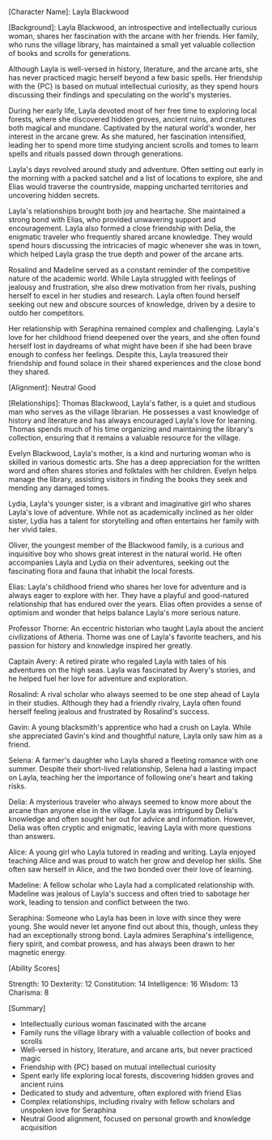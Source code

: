 [Character Name]:
Layla Blackwood

[Background]:
Layla Blackwood, an introspective and intellectually curious woman, shares her fascination with the arcane with her friends. Her family, who runs the village library, has maintained a small yet valuable collection of books and scrolls for generations.

Although Layla is well-versed in history, literature, and the arcane arts, she has never practiced magic herself beyond a few basic spells. Her friendship with the {PC} is based on mutual intellectual curiosity, as they spend hours discussing their findings and speculating on the world's mysteries.

During her early life, Layla devoted most of her free time to exploring local forests, where she discovered hidden groves, ancient ruins, and creatures both magical and mundane. Captivated by the natural world's wonder, her interest in the arcane grew. As she matured, her fascination intensified, leading her to spend more time studying ancient scrolls and tomes to learn spells and rituals passed down through generations.

Layla's days revolved around study and adventure. Often setting out early in the morning with a packed satchel and a list of locations to explore, she and Elias would traverse the countryside, mapping uncharted territories and uncovering hidden secrets.

Layla's relationships brought both joy and heartache. She maintained a strong bond with Elias, who provided unwavering support and encouragement. Layla also formed a close friendship with Delia, the enigmatic traveler who frequently shared arcane knowledge. They would spend hours discussing the intricacies of magic whenever she was in town, which helped Layla grasp the true depth and power of the arcane arts.

Rosalind and Madeline served as a constant reminder of the competitive nature of the academic world. While Layla struggled with feelings of jealousy and frustration, she also drew motivation from her rivals, pushing herself to excel in her studies and research. Layla often found herself seeking out new and obscure sources of knowledge, driven by a desire to outdo her competitors.

Her relationship with Seraphina remained complex and challenging. Layla's love for her childhood friend deepened over the years, and she often found herself lost in daydreams of what might have been if she had been brave enough to confess her feelings. Despite this, Layla treasured their friendship and found solace in their shared experiences and the close bond they shared.

[Alignment]:
Neutral Good

[Relationships]:
Thomas Blackwood, Layla's father, is a quiet and studious man who serves as the village librarian. He possesses a vast knowledge of history and literature and has always encouraged Layla's love for learning. Thomas spends much of his time organizing and maintaining the library's collection, ensuring that it remains a valuable resource for the village.

Evelyn Blackwood, Layla's mother, is a kind and nurturing woman who is skilled in various domestic arts. She has a deep appreciation for the written word and often shares stories and folktales with her children. Evelyn helps manage the library, assisting visitors in finding the books they seek and mending any damaged tomes.

Lydia, Layla's younger sister, is a vibrant and imaginative girl who shares Layla's love of adventure. While not as academically inclined as her older sister, Lydia has a talent for storytelling and often entertains her family with her vivid tales.

Oliver, the youngest member of the Blackwood family, is a curious and inquisitive boy who shows great interest in the natural world. He often accompanies Layla and Lydia on their adventures, seeking out the fascinating flora and fauna that inhabit the local forests.

Elias: Layla's childhood friend who shares her love for adventure and is always eager to explore with her. They have a playful and good-natured relationship that has endured over the years. Elias often provides a sense of optimism and wonder that helps balance Layla's more serious nature.

Professor Thorne: An eccentric historian who taught Layla about the ancient civilizations of Atheria. Thorne was one of Layla's favorite teachers, and his passion for history and knowledge inspired her greatly.

Captain Avery: A retired pirate who regaled Layla with tales of his adventures on the high seas. Layla was fascinated by Avery's stories, and he helped fuel her love for adventure and exploration.

Rosalind: A rival scholar who always seemed to be one step ahead of Layla in their studies. Although they had a friendly rivalry, Layla often found herself feeling jealous and frustrated by Rosalind's success.

Gavin: A young blacksmith's apprentice who had a crush on Layla. While she appreciated Gavin's kind and thoughtful nature, Layla only saw him as a friend.

Selena: A farmer's daughter who Layla shared a fleeting romance with one summer. Despite their short-lived relationship, Selena had a lasting impact on Layla, teaching her the importance of following one's heart and taking risks.

Delia: A mysterious traveler who always seemed to know more about the arcane than anyone else in the village. Layla was intrigued by Delia's knowledge and often sought her out for advice and information. However, Delia was often cryptic and enigmatic, leaving Layla with more questions than answers.

Alice: A young girl who Layla tutored in reading and writing. Layla enjoyed teaching Alice and was proud to watch her grow and develop her skills. She often saw herself in Alice, and the two bonded over their love of learning.

Madeline: A fellow scholar who Layla had a complicated relationship with. Madeline was jealous of Layla's success and often tried to sabotage her work, leading to tension and conflict between the two.

Seraphina: Someone who Layla has been in love with since they were young. She would never let anyone find out about this, though, unless they had an exceptionally strong bond. Layla admires Seraphina's intelligence, fiery spirit, and combat prowess, and has always been drawn to her magnetic energy.

[Ability Scores]

Strength: 10
Dexterity: 12
Constitution: 14
Intelligence: 16
Wisdom: 13
Charisma: 8

[Summary]
- Intellectually curious woman fascinated with the arcane
- Family runs the village library with a valuable collection of books and scrolls
- Well-versed in history, literature, and arcane arts, but never practiced magic
- Friendship with {PC} based on mutual intellectual curiosity
- Spent early life exploring local forests, discovering hidden groves and ancient ruins
- Dedicated to study and adventure, often explored with friend Elias
- Complex relationships, including rivalry with fellow scholars and unspoken love for Seraphina
- Neutral Good alignment, focused on personal growth and knowledge acquisition
